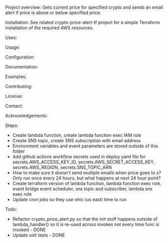 Project overview:
Gets current price for specified crypto and sends an email alert if price is above or below specified price.

Installation:
See related crypto-price-alert-tf project for a simple Terraform installation of the required AWS resources.

Uses: 

Usage:

Configuration:

Documentation:

Examples:

Contributing:

License:

Contact:

Acknowledgements:



Steps:
- Create lambda function, create lambda function exec IAM role
- Create SNS topic, create SNS subscription with email address
- Environment variables and event parameters are stored outside of this folder
- Add github actions workflow secrets used in deploy yaml file for secrets.AWS_ACCESS_KEY_ID, secrets.AWS_SECRET_ACCESS_KEY, secrets.AWS_REGION, secrets.SNS_TOPIC_ARN
- How to make sure it doesn't send multiple emails when price goes to x? Only run once every 24 hours, but what happens at next 24 hour point?
- Create terraform version of lambda function, lambda function exec role, event bridge event scheduler, sns topic and subscriber, lambda sns exec role
- Update cron jobs so they use ohio (us east) time to run

Todo:
- Refactor crypto_price_alert.py so that the init stuff happens outside of lambda_handler() so it is re-used across invokes not every time func is invoked - DONE
- Update unit tests - DONE